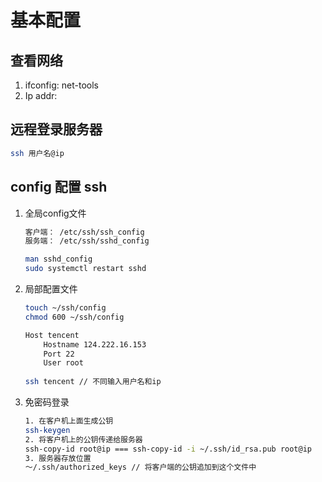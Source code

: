 # 基本配置

## 查看网络

1. ifconfig: net-tools
2. Ip addr:

## 远程登录服务器

```bash
ssh 用户名@ip
```

## config 配置 ssh

1. 全局config文件

   ```bash
   客户端： /etc/ssh/ssh_config
   服务端： /etc/ssh/sshd_config
   
   man sshd_config
   sudo systemctl restart sshd
   ```

2. 局部配置文件

   ```bash
   touch ~/ssh/config
   chmod 600 ~/ssh/config
   
   Host tencent
       Hostname 124.222.16.153
       Port 22
       User root
       
   ssh tencent // 不同输入用户名和ip
   ```

   

3. 免密码登录

   ```bash
   1. 在客户机上面生成公钥
   ssh-keygen
   2. 将客户机上的公钥传递给服务器
   ssh-copy-id root@ip === ssh-copy-id -i ~/.ssh/id_rsa.pub root@ip
   3. 服务器存放位置
   ～/.ssh/authorized_keys // 将客户端的公钥追加到这个文件中
   ```
